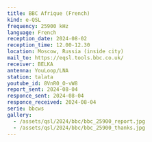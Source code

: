 ```yaml
---
title: BBC Afrique (French)
kind: e-QSL
frequency: 25900 kHz
language: French
reception_date: 2024-08-02
reception_time: 12.00-12.30
location: Moscow, Russia (inside city)
mail_to: https://eqsl.tools.bbc.co.uk/
receiver: BELKA
antenna: YouLoop/LNA
station: talata
youtube_id: 8VnR0_O-vW8
report_sent: 2024-08-04
responce_sent: 2024-08-04
responce_received: 2024-08-04
serie: bbcws
gallery:
  - /assets/qsl/2024/bbc/bbc_25900_report.jpg
  - /assets/qsl/2024/bbc/bbc_25900_thanks.jpg
---
```

